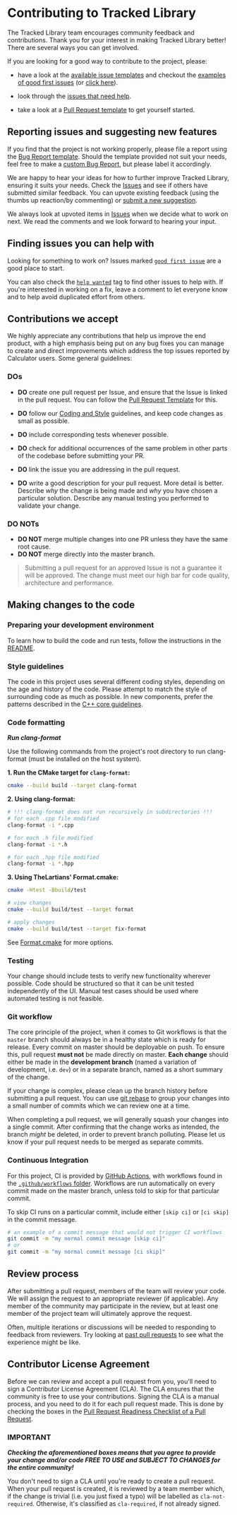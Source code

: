 # Contributing to Tracked Library

The Tracked Library team encourages community feedback and contributions.
Thank you for your interest in making Tracked Library better! There are several
ways you can get involved.

If you are looking for a good way to contribute to the project, please:

* have a look at the [available issue templates](https://github.com/nixiz/tracked/issues/new/choose)
and checkout the [examples of good first issues](https://github.com/nixiz/tracked/contribute)
(or [click here](https://github.com/nixiz/tracked/labels/good%20first%20issue)).

* look through the [issues that need help](https://github.com/nixiz/tracked/labels/help%20wanted).

* take a look at a [Pull Request template](PULL_REQUEST_TEMPLATE.md) to get yourself
started.

## Reporting issues and suggesting new features

If you find that the project is not working properly, please file a report using
the [Bug Report template](https://github.com/nixiz/tracked/issues/new?assignees=&labels=bug&template=bug_report.md&title=[BUG]).
Should the template provided not suit your needs, feel free to make a
[custom Bug Report](https://github.com/nixiz/tracked/issues/new/choose),
but please label it accordingly.

We are happy to hear your ideas for how to further improve Tracked Library,
ensuring it suits your needs. Check the [Issues](https://github.com/nixiz/tracked/issues)
and see if others have submitted similar feedback. You can upvote existing feedback
(using the thumbs up reaction/by commenting) or [submit a new suggestion](https://github.com/nixiz/tracked/labels/feature).

We always look at upvoted items in [Issues](https://github.com/nixiz/tracked/issues)
when we decide what to work on next. We read the comments and we look forward to
hearing your input.

## Finding issues you can help with

Looking for something to work on?
Issues marked [`good first issue`](https://github.com/nixiz/tracked/labels/good%20first%20issue)
are a good place to start.

You can also check the [`help wanted`](https://github.com/nixiz/tracked/labels/help%20wanted)
tag to find other issues to help with. If you're interested in working on a fix,
leave a comment to let everyone know and to help avoid duplicated effort from others.

## Contributions we accept

We highly appreciate any contributions that help us improve the end product, with
a high emphasis being put on any bug fixes you can manage to create and direct
improvements which address the top issues reported by Calculator users. Some general
guidelines:

### DOs

* **DO** create one pull request per Issue, and ensure that the Issue is linked
in the pull request. You can follow the [Pull Request Template](PULL_REQUEST_TEMPLATE.md)
for this.

* **DO** follow our [Coding and Style](#style-guidelines) guidelines, and keep code
changes as small as possible.

* **DO** include corresponding tests whenever possible.

* **DO** check for additional occurrences of the same problem in other parts of the
codebase before submitting your PR.

* **DO** link the issue you are addressing in the pull request.

* **DO** write a good description for your pull request. More detail is better.
Describe *why* the change is being made and *why* you have chosen a particular solution.
Describe any manual testing you performed to validate your change.

### DO NOTs

* **DO NOT** merge multiple changes into one PR unless they have the same root cause.
* **DO NOT** merge directly into the master branch.

> Submitting a pull request for an approved Issue is not a guarantee it will be approved.
> The change must meet our high bar for code quality, architecture and performance.

## Making changes to the code

### Preparing your development environment

To learn how to build the code and run tests, follow the instructions in the [README](README.md).

### Style guidelines

The code in this project uses several different coding styles, depending on the
age and history of the code. Please attempt to match the style of surrounding
code as much as possible. In new components, prefer the patterns described in the
[C++ core guidelines](https://isocpp.github.io/CppCoreGuidelines/CppCoreGuidelines).

### Code formatting

***Run clang-format***

Use the following commands from the project's root directory to run clang-format
(must be installed on the host system).

**1. Run the CMake target for `clang-format`:**

```bash
cmake --build build --target clang-format
```

**2. Using clang-format:**

```bash
# !!! clang-format does not run recursively in subdirectories !!!
# for each .cpp file modified
clang-format -i *.cpp

# for each .h file modified
clang-format -i *.h

# for each .hpp file modified
clang-format -i *.hpp
```

**3. Using TheLartians' Format.cmake:**

```bash
cmake -Htest -Bbuild/test

# view changes
cmake --build build/test --target format

# apply changes
cmake --build build/test --target fix-format
```

See [Format.cmake](https://github.com/TheLartians/Format.cmake) for more options.

### Testing

Your change should include tests to verify new functionality wherever possible.
Code should be structured so that it can be unit tested independently of the UI.
Manual test cases should be used where automated testing is not feasible.

### Git workflow

The core principle of the project, when it comes to Git workflows is that the
`master` branch should always be in a healthy state which is ready for release.
Every commit on master should be deployable on push. To ensure this, pull request
**must not** be made directly on master. **Each change** should either be made in
the **development branch** (named a variation of development, i.e. `dev`) or in a
separate branch, named as a short summary of the change.

If your change is complex, please clean up the branch history before submitting a
pull request. You can use [git rebase](https://git-scm.com/book/en/v2/Git-Branching-Rebasing)
to group your changes into a small number of commits which we can review one at a
time.

When completing a pull request, we will generally squash your changes into a single
commit. After confirming that the change works as intended, the branch *might* be
deleted, in order to prevent branch polluting. Please let us know if your pull request
needs to be merged as separate commits.

### Continuous Integration

For this project, CI is provided by [GitHub Actions](https://github.com/features/actions),
with workflows found in the [`.github/workflows` folder](.github/workflows). Workflows
are run automatically on every commit made on the master branch, unless told to skip
for that particular commit.

To skip CI runs on a particular commit, include either `[skip ci]` or `[ci skip]`
in the commit message.

```bash
# an example of a commit message that would not trigger CI workflows
git commit -m "my normal commit message [skip ci]"
# or
git commit -m "my normal commit message [ci skip]"
```

## Review process

After submitting a pull request, members of the team will review your code. We will
assign the request to an appropriate reviewer (if applicable). Any member of the
community may participate in the review, but at least one member of the project team
will ultimately approve the request.

Often, multiple iterations or discussions will be needed to responding to feedback
from reviewers. Try looking at [past pull requests](https://github.com/nixiz/tracked/pulls?q=is%3Apr+is%3Aclosed)
to see what the experience might be like.

## Contributor License Agreement

Before we can review and accept a pull request from you, you'll need to sign a
Contributor License Agreement (CLA). The CLA ensures that the community is free
to use your contributions. Signing the CLA is a manual process, and you need to
do it for each pull request made. This is done by checking the boxes in the
[Pull Request Readiness Checklist of a Pull Request](PULL_REQUEST_TEMPLATE.md#Pull-Request-Readiness-Checklist).

### IMPORTANT

***Checking the aforementioned boxes means that you agree to provide your change
and/or code FREE TO USE and SUBJECT TO CHANGES for the entire community!***

You don't need to sign a CLA until you're ready to create a pull request. When your
pull request is created, it is reviewed by a team member which, if the change is
trivial (i.e. you just fixed a typo) will be labelled as `cla-not-required`.
Otherwise, it's classified as `cla-required`, if not already signed.
